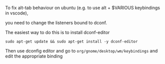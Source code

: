 To fix alt-tab behaviour on ubuntu 
(e.g. to use alt + $VARIOUS keybindings in vscode),

you need to change the listeners bound to dconf.

The easiest way to do this is to install dconf-editor

`sudo apt-get update && sudo apt-get install -y dconf-editor`


Then use dconfig editor and go to `org/gnome/desktop/wm/keybindings`
and edit the appropriate binding

